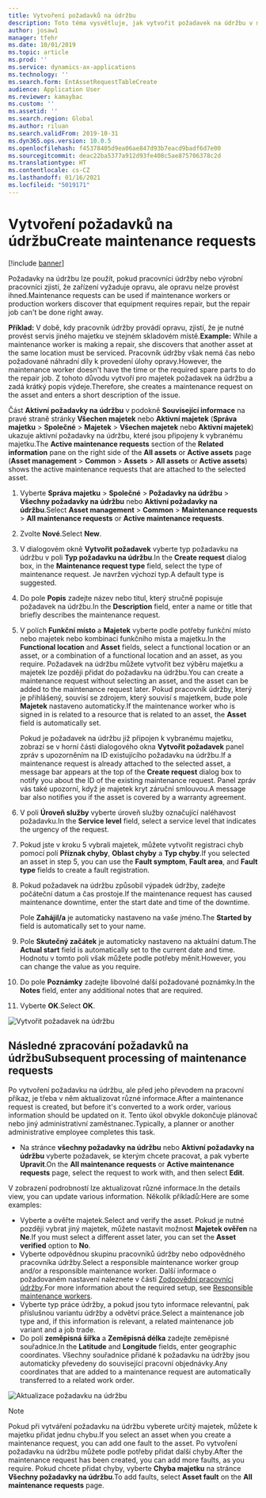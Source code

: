 ```yaml
---
title: Vytvoření požadavků na údržbu
description: Toto téma vysvětluje, jak vytvořit požadavek na údržbu v modulu Správa majetku.
author: josaw1
manager: tfehr
ms.date: 10/01/2019
ms.topic: article
ms.prod: ''
ms.service: dynamics-ax-applications
ms.technology: ''
ms.search.form: EntAssetRequestTableCreate
audience: Application User
ms.reviewer: kamaybac
ms.custom: ''
ms.assetid: ''
ms.search.region: Global
ms.author: riluan
ms.search.validFrom: 2019-10-31
ms.dyn365.ops.version: 10.0.5
ms.openlocfilehash: f45378405d9ea06ae847d93b7eacd9badf6d7e00
ms.sourcegitcommit: deac22ba5377a912d93fe408c5ae875706378c2d
ms.translationtype: HT
ms.contentlocale: cs-CZ
ms.lasthandoff: 01/16/2021
ms.locfileid: "5019171"
---
```

# <a name="create-maintenance-requests"></a><span data-ttu-id="d1a35-103">Vytvoření požadavků na údržbu</span><span class="sxs-lookup"><span data-stu-id="d1a35-103">Create maintenance requests</span></span>

[!include [banner](../../includes/banner.md)]

 

<span data-ttu-id="d1a35-104">Požadavky na údržbu lze použít, pokud pracovníci údržby nebo výrobní pracovníci zjistí, že zařízení vyžaduje opravu, ale opravu nelze provést ihned.</span><span class="sxs-lookup"><span data-stu-id="d1a35-104">Maintenance requests can be used if maintenance workers or production workers discover that equipment requires repair, but the repair job can't be done right away.</span></span>

<span data-ttu-id="d1a35-105">**Příklad:** V době, kdy pracovník údržby provádí opravu, zjistí, že je nutné provést servis jiného majetku ve stejném skladovém místě.</span><span class="sxs-lookup"><span data-stu-id="d1a35-105">**Example:** While a maintenance worker is making a repair, she discovers that another asset at the same location must be serviced.</span></span> <span data-ttu-id="d1a35-106">Pracovník údržby však nemá čas nebo požadované náhradní díly k provedení úlohy opravy.</span><span class="sxs-lookup"><span data-stu-id="d1a35-106">However, the maintenance worker doesn't have the time or the required spare parts to do the repair job.</span></span> <span data-ttu-id="d1a35-107">Z tohoto důvodu vytvoří pro majetek požadavek na údržbu a zadá krátký popis výdeje.</span><span class="sxs-lookup"><span data-stu-id="d1a35-107">Therefore, she creates a maintenance request on the asset and enters a short description of the issue.</span></span>

<span data-ttu-id="d1a35-108">Část **Aktivní požadavky na údržbu** v podokně **Související informace** na pravé straně stránky **Všechen majetek** nebo **Aktivní majetek** (**Správa majetku** \> **Společné** \> **Majetek** \> **Všechen majetek** nebo **Aktivní majetek**) ukazuje aktivní požadavky na údržbu, které jsou připojeny k vybranému majetku.</span><span class="sxs-lookup"><span data-stu-id="d1a35-108">The **Active maintenance requests** section of the **Related information** pane on the right side of the **All assets** or **Active assets** page (**Asset management** \> **Common** \> **Assets** \> **All assets** or **Active assets**) shows the active maintenance requests that are attached to the selected asset.</span></span>

1. <span data-ttu-id="d1a35-109">Vyberte **Správa majetku** \> **Společné** \> **Požadavky na údržbu** \> **Všechny požadavky na údržbu** nebo **Aktivní požadavky na údržbu**.</span><span class="sxs-lookup"><span data-stu-id="d1a35-109">Select **Asset management** \> **Common** \> **Maintenance requests** \> **All maintenance requests** or **Active maintenance requests**.</span></span>
2. <span data-ttu-id="d1a35-110">Zvolte **Nové**.</span><span class="sxs-lookup"><span data-stu-id="d1a35-110">Select **New**.</span></span>
3. <span data-ttu-id="d1a35-111">V dialogovém okně **Vytvořit požadavek** vyberte typ požadavku na údržbu v poli **Typ požadavku na údržbu**.</span><span class="sxs-lookup"><span data-stu-id="d1a35-111">In the **Create request** dialog box, in the **Maintenance request type** field, select the type of maintenance request.</span></span> <span data-ttu-id="d1a35-112">Je navržen výchozí typ.</span><span class="sxs-lookup"><span data-stu-id="d1a35-112">A default type is suggested.</span></span>
4. <span data-ttu-id="d1a35-113">Do pole **Popis** zadejte název nebo titul, který stručně popisuje požadavek na údržbu.</span><span class="sxs-lookup"><span data-stu-id="d1a35-113">In the **Description** field, enter a name or title that briefly describes the maintenance request.</span></span>
5. <span data-ttu-id="d1a35-114">V polích **Funkční místo** a **Majetek** vyberte podle potřeby funkční místo nebo majetek nebo kombinaci funkčního místa a majetku.</span><span class="sxs-lookup"><span data-stu-id="d1a35-114">In the **Functional location** and **Asset** fields, select a functional location or an asset, or a combination of a functional location and an asset, as you require.</span></span> <span data-ttu-id="d1a35-115">Požadavek na údržbu můžete vytvořit bez výběru majetku a majetek lze později přidat do požadavku na údržbu.</span><span class="sxs-lookup"><span data-stu-id="d1a35-115">You can create a maintenance request without selecting an asset, and the asset can be added to the maintenance request later.</span></span> <span data-ttu-id="d1a35-116">Pokud pracovník údržby, který je přihlášený, souvisí se zdrojem, který souvisí s majetkem, bude pole **Majetek** nastaveno automaticky.</span><span class="sxs-lookup"><span data-stu-id="d1a35-116">If the maintenance worker who is signed in is related to a resource that is related to an asset, the **Asset** field is automatically set.</span></span>

    <span data-ttu-id="d1a35-117">Pokud je požadavek na údržbu již připojen k vybranému majetku, zobrazí se v horní části dialogového okna **Vytvořit požadavek** panel zpráv s upozorněním na ID existujícího požadavku na údržbu.</span><span class="sxs-lookup"><span data-stu-id="d1a35-117">If a maintenance request is already attached to the selected asset, a message bar appears at the top of the **Create request** dialog box to notify you about the ID of the existing maintenance request.</span></span> <span data-ttu-id="d1a35-118">Panel zpráv vás také upozorní, když je majetek kryt záruční smlouvou.</span><span class="sxs-lookup"><span data-stu-id="d1a35-118">A message bar also notifies you if the asset is covered by a warranty agreement.</span></span>

6. <span data-ttu-id="d1a35-119">V poli **Úroveň služby** vyberte úroveň služby označující naléhavost požadavku.</span><span class="sxs-lookup"><span data-stu-id="d1a35-119">In the **Service level** field, select a service level that indicates the urgency of the request.</span></span>
7. <span data-ttu-id="d1a35-120">Pokud jste v kroku 5 vybrali majetek, můžete vytvořit registraci chyb pomocí polí **Příznak chyby**, **Oblast chyby** a **Typ chyby**.</span><span class="sxs-lookup"><span data-stu-id="d1a35-120">If you selected an asset in step 5, you can use the **Fault symptom**, **Fault area**, and **Fault type** fields to create a fault registration.</span></span>
8. <span data-ttu-id="d1a35-121">Pokud požadavek na údržbu způsobil výpadek údržby, zadejte počáteční datum a čas prostoje.</span><span class="sxs-lookup"><span data-stu-id="d1a35-121">If the maintenance request has caused maintenance downtime, enter the start date and time of the downtime.</span></span>

    <span data-ttu-id="d1a35-122">Pole **Zahájil/a** je automaticky nastaveno na vaše jméno.</span><span class="sxs-lookup"><span data-stu-id="d1a35-122">The **Started by** field is automatically set to your name.</span></span>

10. <span data-ttu-id="d1a35-123">Pole **Skutečný začátek** je automaticky nastaveno na aktuální datum.</span><span class="sxs-lookup"><span data-stu-id="d1a35-123">The **Actual start** field is automatically set to the current date and time.</span></span> <span data-ttu-id="d1a35-124">Hodnotu v tomto poli však můžete podle potřeby měnit.</span><span class="sxs-lookup"><span data-stu-id="d1a35-124">However, you can change the value as you require.</span></span>
11. <span data-ttu-id="d1a35-125">Do pole **Poznámky** zadejte libovolné další požadované poznámky.</span><span class="sxs-lookup"><span data-stu-id="d1a35-125">In the **Notes** field, enter any additional notes that are required.</span></span>
12. <span data-ttu-id="d1a35-126">Vyberte **OK**.</span><span class="sxs-lookup"><span data-stu-id="d1a35-126">Select **OK**.</span></span>

![Vytvořit požadavek na údržbu](media/03-manage-maintenance-requests.png)

## <a name="subsequent-processing-of-maintenance-requests"></a><span data-ttu-id="d1a35-128">Následné zpracování požadavků na údržbu</span><span class="sxs-lookup"><span data-stu-id="d1a35-128">Subsequent processing of maintenance requests</span></span>

<span data-ttu-id="d1a35-129">Po vytvoření požadavku na údržbu, ale před jeho převodem na pracovní příkaz, je třeba v něm aktualizovat různé informace.</span><span class="sxs-lookup"><span data-stu-id="d1a35-129">After a maintenance request is created, but before it's converted to a work order, various information should be updated on it.</span></span> <span data-ttu-id="d1a35-130">Tento úkol obvykle dokončuje plánovač nebo jiný administrativní zaměstnanec.</span><span class="sxs-lookup"><span data-stu-id="d1a35-130">Typically, a planner or another administrative employee completes this task.</span></span>

- <span data-ttu-id="d1a35-131">Na stránce **všechny požadavky na údržbu** nebo **Aktivní požadavky na údržbu** vyberte požadavek, se kterým chcete pracovat, a pak vyberte **Upravit**.</span><span class="sxs-lookup"><span data-stu-id="d1a35-131">On the **All maintenance requests** or **Active maintenance requests** page, select the request to work with, and then select **Edit**.</span></span>

<span data-ttu-id="d1a35-132">V zobrazení podrobností lze aktualizovat různé informace.</span><span class="sxs-lookup"><span data-stu-id="d1a35-132">In the details view, you can update various information.</span></span> <span data-ttu-id="d1a35-133">Několik příkladů:</span><span class="sxs-lookup"><span data-stu-id="d1a35-133">Here are some examples:</span></span>

- <span data-ttu-id="d1a35-134">Vyberte a ověřte majetek.</span><span class="sxs-lookup"><span data-stu-id="d1a35-134">Select and verify the asset.</span></span> <span data-ttu-id="d1a35-135">Pokud je nutné později vybrat jiný majetek, můžete nastavit možnost **Majetek ověřen** na **Ne**.</span><span class="sxs-lookup"><span data-stu-id="d1a35-135">If you must select a different asset later, you can set the **Asset verified** option to **No**.</span></span>
- <span data-ttu-id="d1a35-136">Vyberte odpovědnou skupinu pracovníků údržby nebo odpovědného pracovníka údržby.</span><span class="sxs-lookup"><span data-stu-id="d1a35-136">Select a responsible maintenance worker group and/or a responsible maintenance worker.</span></span> <span data-ttu-id="d1a35-137">Další informace o požadovaném nastavení naleznete v části [Zodpovědní pracovníci údržby](../setup-for-maintenance-requests/responsible-workers.md).</span><span class="sxs-lookup"><span data-stu-id="d1a35-137">For more information about the required setup, see [Responsible maintenance workers](../setup-for-maintenance-requests/responsible-workers.md).</span></span>
- <span data-ttu-id="d1a35-138">Vyberte typ práce údržby, a pokud jsou tyto informace relevantní, pak příslušnou variantu údržby a odvětví práce.</span><span class="sxs-lookup"><span data-stu-id="d1a35-138">Select a maintenance job type and, if this information is relevant, a related maintenance job variant and a job trade.</span></span>
- <span data-ttu-id="d1a35-139">Do polí **zeměpisná šířka** a **Zeměpisná délka** zadejte zeměpisné souřadnice.</span><span class="sxs-lookup"><span data-stu-id="d1a35-139">In the **Latitude** and **Longitude** fields, enter geographic coordinates.</span></span> <span data-ttu-id="d1a35-140">Všechny souřadnice přidané k požadavku na údržby jsou automaticky převedeny do související pracovní objednávky.</span><span class="sxs-lookup"><span data-stu-id="d1a35-140">Any coordinates that are added to a maintenance request are automatically transferred to a related work order.</span></span> 

![Aktualizace požadavku na údržbu](media/04-manage-maintenance-requests.png)

> [!NOTE]
> <span data-ttu-id="d1a35-142">Pokud při vytváření požadavku na údržbu vyberete určitý majetek, můžete k majetku přidat jednu chybu.</span><span class="sxs-lookup"><span data-stu-id="d1a35-142">If you select an asset when you create a maintenance request, you can add one fault to the asset.</span></span> <span data-ttu-id="d1a35-143">Po vytvoření požadavku na údržbu můžete podle potřeby přidat další chyby.</span><span class="sxs-lookup"><span data-stu-id="d1a35-143">After the maintenance request has been created, you can add more faults, as you require.</span></span> <span data-ttu-id="d1a35-144">Pokud chcete přidat chyby, vyberte **Chyba majetku** na stránce **Všechny požadavky na údržbu**.</span><span class="sxs-lookup"><span data-stu-id="d1a35-144">To add faults, select **Asset fault** on the **All maintenance requests** page.</span></span>
